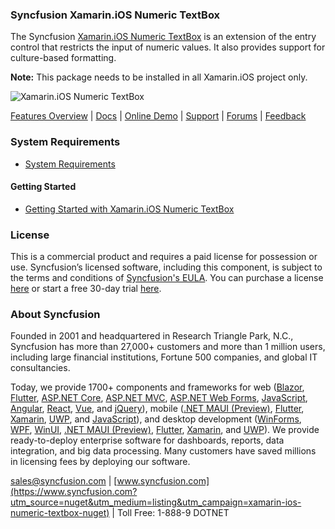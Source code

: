 ### Syncfusion Xamarin.iOS Numeric TextBox
The Syncfusion [Xamarin.iOS Numeric TextBox](https://www.syncfusion.com/xamarin-ios-ui-controls/numeric-textbox?utm_source=nuget&utm_medium=listing&utm_campaign=xamarin-ios-numeric-textbox-nuget) is an extension of the entry control that restricts the input of numeric values. It also provides support for culture-based formatting.

**Note:** This package needs to be installed in all Xamarin.iOS project only.

![Xamarin.iOS Numeric TextBox](https://cdn.syncfusion.com/nuget-readme/xamarin/xamarin_ios_numerictextbox.png)

[Features Overview](https://www.syncfusion.com/xamarin-ios-ui-controls/numeric-textbox?utm_source=nuget&utm_medium=listing&utm_campaign=xamarin-ios-numeric-textbox-nuget) | [Docs](https://help.syncfusion.com/xamarin-ios/sfnumerictextbox/getting-started?utm_source=nuget&utm_medium=listing&utm_campaign=xamarin-ios-numeric-textbox-nuget) | [Online Demo](https://github.com/syncfusion/xamarin-demos?utm_source=nuget&utm_medium=listing&utm_campaign=xamarin-ios-numeric-textbox-nuget) | [Support](https://www.syncfusion.com/support/directtrac/incidents/newincident?utm_source=nuget&utm_medium=listing&utm_campaign=xamarin-ios-numeric-textbox-nuget) | [Forums](https://www.syncfusion.com/forums/xamarin.ios?utm_source=nuget&utm_medium=listing&utm_campaign=xamarin-ios-numeric-textbox-nuget) | [Feedback](https://www.syncfusion.com/feedback/xamarin-ios?utm_source=nuget&utm_medium=listing&utm_campaign=xamarin-ios-numeric-textbox-nuget)

### System Requirements

* [System Requirements](https://help.syncfusion.com/xamarin-ios/installation-and-upgrade/system-requirements?utm_source=nuget&utm_medium=listing&utm_campaign=xamarin-ios-numeric-textbox-nuget)

#### Getting Started

* [Getting Started with Xamarin.iOS Numeric TextBox](https://help.syncfusion.com/xamarin-ios/sfnumerictextbox/getting-started?utm_source=nuget&utm_medium=listing&utm_campaign=xamarin-ios-numeric-textbox-nuget)

### License

This is a commercial product and requires a paid license for possession or use. Syncfusion’s licensed software, including this component, is subject to the terms and conditions of [Syncfusion's EULA](https://www.syncfusion.com/eula/es/?utm_source=nuget&utm_medium=listing&utm_campaign=xamarin-ios-numeric-textbox-nuget). You can purchase a license [here](https://www.syncfusion.com/sales/products?utm_source=nuget&utm_medium=listing&utm_campaign=xamarin-ios-numeric-textbox-nuget) or start a free 30-day trial [here](https://www.syncfusion.com/account/manage-trials/start-trials?utm_source=nuget&utm_medium=listing&utm_campaign=xamarin-ios-numeric-textbox-nuget).

### About Syncfusion

Founded in 2001 and headquartered in Research Triangle Park, N.C., Syncfusion has more than 27,000+ customers and more than 1 million users, including large financial institutions, Fortune 500 companies, and global IT consultancies.
 
Today, we provide 1700+ components and frameworks for web ([Blazor](https://www.syncfusion.com/blazor-components?utm_source=nuget&utm_medium=listing&utm_campaign=xamarin-ios-numeric-textbox-nuget), [Flutter](https://www.syncfusion.com/flutter-widgets?utm_source=nuget&utm_medium=listing&utm_campaign=xamarin-ios-numeric-textbox-nuget), [ASP.NET Core](https://www.syncfusion.com/aspnet-core-ui-controls?utm_source=nuget&utm_medium=listing&utm_campaign=xamarin-ios-numeric-textbox-nuget), [ASP.NET MVC](https://www.syncfusion.com/aspnet-mvc-ui-controls?utm_source=nuget&utm_medium=listing&utm_campaign=xamarin-ios-numeric-textbox-nuget), [ASP.NET Web Forms](https://www.syncfusion.com/jquery/aspnet-webforms-ui-controls?utm_source=nuget&utm_medium=listing&utm_campaign=xamarin-ios-numeric-textbox-nuget), [JavaScript](https://www.syncfusion.com/javascript-ui-controls?utm_source=nuget&utm_medium=listing&utm_campaign=xamarin-ios-numeric-textbox-nuget), [Angular](https://www.syncfusion.com/angular-ui-components?utm_source=nuget&utm_medium=listing&utm_campaign=xamarin-ios-numeric-textbox-nuget), [React](https://www.syncfusion.com/react-ui-components?utm_source=nuget&utm_medium=listing&utm_campaign=xamarin-ios-numeric-textbox-nuget), [Vue](https://www.syncfusion.com/vue-ui-components?utm_source=nuget&utm_medium=listing&utm_campaign=xamarin-ios-numeric-textbox-nuget), and [jQuery](https://www.syncfusion.com/jquery-ui-widgets?utm_source=nuget&utm_medium=listing&utm_campaign=xamarin-ios-numeric-textbox-nuget)), mobile ([.NET MAUI (Preview)](https://www.syncfusion.com/maui-controls?utm_source=nuget&utm_medium=listing&utm_campaign=xamarin-ios-numeric-textbox-nuget), [Flutter](https://www.syncfusion.com/flutter-widgets?utm_source=nuget&utm_medium=listing&utm_campaign=xamarin-ios-numeric-textbox-nuget), [Xamarin](https://www.syncfusion.com/xamarin-ui-controls?utm_source=nuget&utm_medium=listing&utm_campaign=xamarin-ios-numeric-textbox-nuget), [UWP](https://www.syncfusion.com/uwp-ui-controls?utm_source=nuget&utm_medium=listing&utm_campaign=xamarin-ios-numeric-textbox-nuget), and [JavaScript](https://www.syncfusion.com/javascript-ui-controls?utm_source=nuget&utm_medium=listing&utm_campaign=xamarin-ios-numeric-textbox-nuget)), and desktop development ([WinForms](https://www.syncfusion.com/winforms-ui-controls?utm_source=nuget&utm_medium=listing&utm_campaign=xamarin-ios-numeric-textbox-nuget), [WPF](https://www.syncfusion.com/wpf-controls?utm_source=nuget&utm_medium=listing&utm_campaign=xamarin-ios-numeric-textbox-nuget), [WinUI](https://www.syncfusion.com/winui-controls?utm_source=nuget&utm_medium=listing&utm_campaign=xamarin-ios-numeric-textbox-nuget), [.NET MAUI (Preview)](https://www.syncfusion.com/maui-controls?utm_source=nuget&utm_medium=listing&utm_campaign=xamarin-ios-numeric-textbox-nuget), [Flutter](https://www.syncfusion.com/flutter-widgets?utm_source=nuget&utm_medium=listing&utm_campaign=xamarin-ios-numeric-textbox-nuget), [Xamarin](https://www.syncfusion.com/xamarin-ui-controls?utm_source=nuget&utm_medium=listing&utm_campaign=xamarin-ios-numeric-textbox-nuget), and [UWP](https://www.syncfusion.com/uwp-ui-controls?utm_source=nuget&utm_medium=listing&utm_campaign=xamarin-ios-numeric-textbox-nuget)). We provide ready-to-deploy enterprise software for dashboards, reports, data integration, and big data processing. Many customers have saved millions in licensing fees by deploying our software.

[sales@syncfusion.com](mailto:sales@syncfusion.com?Subject=Syncfusion%20Xamarin.iOS%20NumericTextBox-%20NuGet) | [www.syncfusion.com](https://www.syncfusion.com?utm_source=nuget&utm_medium=listing&utm_campaign=xamarin-ios-numeric-textbox-nuget) | Toll Free: 1-888-9 DOTNET


     